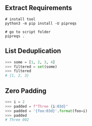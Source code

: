 ## Extract Requirements

``` py3
# install tool
python3 -m pip install -U pipreqs

# go to script folder
pipreqs .
```

## List Deduplication

``` py
>>> some = [1, 2, 3, 4]
>>> filtered = set(some)
>>> filtered
# {1, 2, 3}
```

## Zero Padding

``` py
>>> i = 2
>>> padded = f"Three {i:03d}"
>>> padded = '{foo:03d}'.format(foo=i)
>>> padded
# Three 002
```